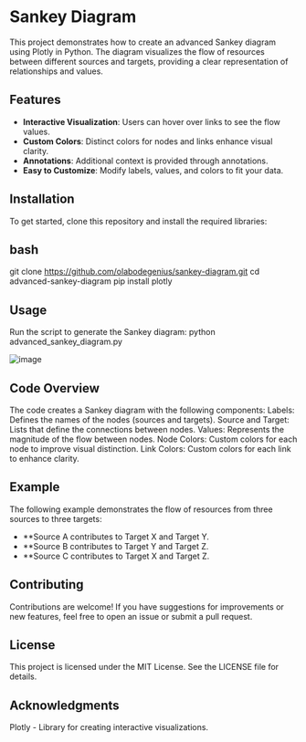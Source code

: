 # Sankey Diagram

This project demonstrates how to create an advanced Sankey diagram using Plotly in Python. The diagram visualizes the flow of resources between different sources and targets, providing a clear representation of relationships and values.

## Features

- **Interactive Visualization**: Users can hover over links to see the flow values.
- **Custom Colors**: Distinct colors for nodes and links enhance visual clarity.
- **Annotations**: Additional context is provided through annotations.
- **Easy to Customize**: Modify labels, values, and colors to fit your data.

## Installation

To get started, clone this repository and install the required libraries:

## bash
git clone https://github.com/olabodegenius/sankey-diagram.git
cd advanced-sankey-diagram
pip install plotly

## Usage
Run the script to generate the Sankey diagram:
python advanced_sankey_diagram.py

![image](https://github.com/user-attachments/assets/658e128f-6ce5-4ab7-b82a-968797057e04)

## Code Overview
The code creates a Sankey diagram with the following components:
Labels: Defines the names of the nodes (sources and targets).
Source and Target: Lists that define the connections between nodes.
Values: Represents the magnitude of the flow between nodes.
Node Colors: Custom colors for each node to improve visual distinction.
Link Colors: Custom colors for each link to enhance clarity.

## Example
The following example demonstrates the flow of resources from three sources to three targets:

- **Source A contributes to Target X and Target Y.
- **Source B contributes to Target Y and Target Z.
- **Source C contributes to Target X and Target Z.

## Contributing
Contributions are welcome! If you have suggestions for improvements or new features, feel free to open an issue or submit a pull request.

## License
This project is licensed under the MIT License. See the LICENSE file for details.

## Acknowledgments
Plotly - Library for creating interactive visualizations.



